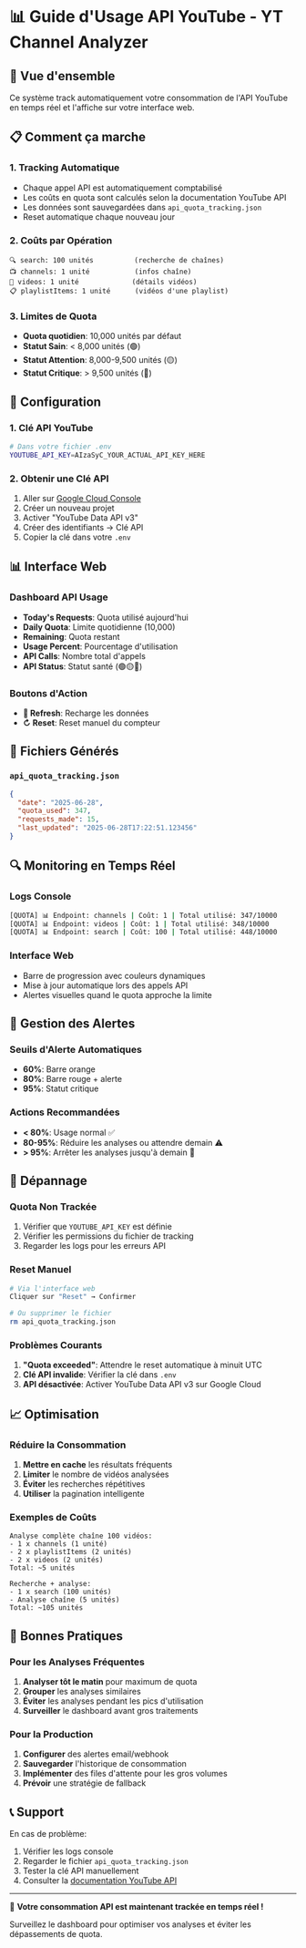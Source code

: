 # 📊 Guide d'Usage API YouTube - YT Channel Analyzer

## 🚀 Vue d'ensemble

Ce système track automatiquement votre consommation de l'API YouTube en temps réel et l'affiche sur votre interface web.

## 📋 Comment ça marche

### 1. **Tracking Automatique**
- Chaque appel API est automatiquement comptabilisé
- Les coûts en quota sont calculés selon la documentation YouTube API
- Les données sont sauvegardées dans `api_quota_tracking.json`
- Reset automatique chaque nouveau jour

### 2. **Coûts par Opération**
```
🔍 search: 100 unités          (recherche de chaînes)
📺 channels: 1 unité           (infos chaîne)
🎥 videos: 1 unité             (détails vidéos)
📋 playlistItems: 1 unité      (vidéos d'une playlist)
```

### 3. **Limites de Quota**
- **Quota quotidien**: 10,000 unités par défaut
- **Statut Sain**: < 8,000 unités (🟢)
- **Statut Attention**: 8,000-9,500 unités (🟡)
- **Statut Critique**: > 9,500 unités (🔴)

## 🔧 Configuration

### 1. **Clé API YouTube**
```bash
# Dans votre fichier .env
YOUTUBE_API_KEY=AIzaSyC_YOUR_ACTUAL_API_KEY_HERE
```

### 2. **Obtenir une Clé API**
1. Aller sur [Google Cloud Console](https://console.cloud.google.com/)
2. Créer un nouveau projet
3. Activer "YouTube Data API v3"
4. Créer des identifiants → Clé API
5. Copier la clé dans votre `.env`

## 📊 Interface Web

### Dashboard API Usage
- **Today's Requests**: Quota utilisé aujourd'hui
- **Daily Quota**: Limite quotidienne (10,000)
- **Remaining**: Quota restant
- **Usage Percent**: Pourcentage d'utilisation
- **API Calls**: Nombre total d'appels
- **API Status**: Statut santé (🟢🟡🔴)

### Boutons d'Action
- **🔄 Refresh**: Recharge les données
- **↻ Reset**: Reset manuel du compteur

## 📁 Fichiers Générés

### `api_quota_tracking.json`
```json
{
  "date": "2025-06-28",
  "quota_used": 347,
  "requests_made": 15,
  "last_updated": "2025-06-28T17:22:51.123456"
}
```

## 🔍 Monitoring en Temps Réel

### Logs Console
```bash
[QUOTA] 📊 Endpoint: channels | Coût: 1 | Total utilisé: 347/10000
[QUOTA] 📊 Endpoint: videos | Coût: 1 | Total utilisé: 348/10000
[QUOTA] 📊 Endpoint: search | Coût: 100 | Total utilisé: 448/10000
```

### Interface Web
- Barre de progression avec couleurs dynamiques
- Mise à jour automatique lors des appels API
- Alertes visuelles quand le quota approche la limite

## 🚨 Gestion des Alertes

### Seuils d'Alerte Automatiques
- **60%**: Barre orange
- **80%**: Barre rouge + alerte
- **95%**: Statut critique

### Actions Recommandées
- **< 80%**: Usage normal ✅
- **80-95%**: Réduire les analyses ou attendre demain ⚠️
- **> 95%**: Arrêter les analyses jusqu'à demain 🛑

## 🔧 Dépannage

### Quota Non Trackée
1. Vérifier que `YOUTUBE_API_KEY` est définie
2. Vérifier les permissions du fichier de tracking
3. Regarder les logs pour les erreurs API

### Reset Manuel
```bash
# Via l'interface web
Cliquer sur "Reset" → Confirmer

# Ou supprimer le fichier
rm api_quota_tracking.json
```

### Problèmes Courants
1. **"Quota exceeded"**: Attendre le reset automatique à minuit UTC
2. **Clé API invalide**: Vérifier la clé dans `.env`
3. **API désactivée**: Activer YouTube Data API v3 sur Google Cloud

## 📈 Optimisation

### Réduire la Consommation
1. **Mettre en cache** les résultats fréquents
2. **Limiter** le nombre de vidéos analysées
3. **Éviter** les recherches répétitives
4. **Utiliser** la pagination intelligente

### Exemples de Coûts
```
Analyse complète chaîne 100 vidéos:
- 1 x channels (1 unité)
- 2 x playlistItems (2 unités)  
- 2 x videos (2 unités)
Total: ~5 unités

Recherche + analyse:
- 1 x search (100 unités)
- Analyse chaîne (5 unités)
Total: ~105 unités
```

## 🎯 Bonnes Pratiques

### Pour les Analyses Fréquentes
1. **Analyser tôt le matin** pour maximum de quota
2. **Grouper** les analyses similaires
3. **Éviter** les analyses pendant les pics d'utilisation
4. **Surveiller** le dashboard avant gros traitements

### Pour la Production
1. **Configurer** des alertes email/webhook
2. **Sauvegarder** l'historique de consommation
3. **Implémenter** des files d'attente pour les gros volumes
4. **Prévoir** une stratégie de fallback

## 📞 Support

En cas de problème:
1. Vérifier les logs console
2. Regarder le fichier `api_quota_tracking.json`
3. Tester la clé API manuellement
4. Consulter la [documentation YouTube API](https://developers.google.com/youtube/v3)

---

🎉 **Votre consommation API est maintenant trackée en temps réel !** 

Surveillez le dashboard pour optimiser vos analyses et éviter les dépassements de quota. 